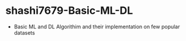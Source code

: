 # shashi7679-Basic-ML-DL
- Basic ML and DL Algorithim and their implementation on few popular datasets
